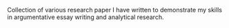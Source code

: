 Collection of various research paper I have written to demonstrate my skills in argumentative essay writing and analytical research.
